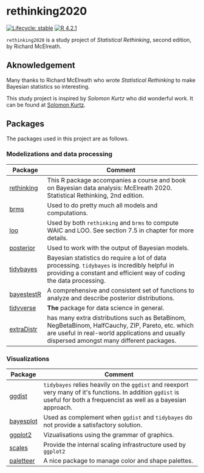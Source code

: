 # rethinking2020

[![Lifecycle: stable](https://img.shields.io/badge/lifecycle-stable-brightgreen.svg)](https://lifecycle.r-lib.org/articles/stages.html) [![R 4.2.1](https://img.shields.io/badge/R-4.2.1-blueviolet.svg)](https://cran.r-project.org/bin/windows/base/)

`rethinking2020` is a study project of *Statistical Rethinking*, second edition, by Richard McElreath.

## Aknowledgement

Many thanks to Richard McElreath who wrote *Statistical Rethinking* to make Bayesian statistics so interesting.

This study project is inspired by *Solomon Kurtz* who did wonderful work. It can be found at [Solomon Kurtz](https://bookdown.org/content/3890/).

## Packages

The packages used in this project are as follows.

### Modelizations and data processing

| Package                                                                | Comment                                                                                                                                                                                        |
|-------------------|-----------------------------------------------------|
| [rethinking](https://github.com/rmcelreath/rethinking)                 | This R package accompanies a course and book on Bayesian data analysis: McElreath 2020. Statistical Rethinking, 2nd edition.                                                                   |
| [brms](https://paul-buerkner.github.io/brms/)                          | Used to do pretty much all models and computations.                                                                                                                                            |
| [loo](http://mc-stan.org/loo/index.html)                               | Used by both `rethinking` and `brms` to compute WAIC and LOO. See section 7.5 in chapter for more details.                                                                                     |
| [posterior](https://mc-stan.org/posterior/)                            | Used to work with the output of Bayesian models.                                                                                                                                               |
| [tidybayes](http://mjskay.github.io/tidybayes/articles/tidybayes.html) | Bayesian statistics do require a lot of data processing. `tidybayes` is incredibly helpful in providing a constant and efficient way of coding the data processing.                            |
| [bayestestR](https://easystats.github.io/bayestestR/)                  | A comprehensive and consistent set of functions to analyze and describe posterior distributions.                                                                                               |
| [tidyverse](https://www.tidyverse.org)                                 | **The** package for data science in general.                                                                                                                                                   |
| [extraDistr](https://github.com/twolodzko/extraDistr)                  | has many extra distributions such as BetaBinom, NegBetaBinom, HalfCauchy, ZIP, Pareto, etc. which are useful in real-world applications and usually dispersed amongst many different packages. |

### Visualizations

| Package                                                 | Comment                                                                                                                                                                    |
|-------------------|-----------------------------------------------------|
| [ggdist](https://mjskay.github.io/ggdist/)              | `tidybayes` relies heavily on the `ggdist` and reexport very many of it's functions. In addition `ggdist` is useful for both a frequencist as well as a bayesian approach. |
| [bayesplot](https://mc-stan.org/bayesplot/)             | Used as complement when `ggdist` and `tidybayes` do not provide a satisfactory solution.                                                                                   |
| [ggplot2](https://ggplot2.tidyverse.org)                | Vizualisations using the grammar of graphics.                                                                                                                              |
| [scales](https://scales.r-lib.org)                      | Provide the internal scaling infrastructure used by `ggplot2`                                                                                                              |
| [paletteer](https://github.com/EmilHvitfeldt/paletteer) | A nice package to manage color and shape palettes.                                                                                                                         |
